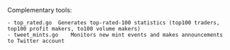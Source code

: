 
Complementary tools:

	- top_rated.go	Generates top-rated-100 statistics (top100 traders, top100 profit makers, to100 volume makers)
	- tweet_mints.go	Monitors new mint events and makes announcements to Twitter account
